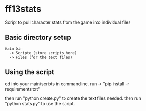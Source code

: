 # ff13stats
Script to pull character stats from the game into individual files


## Basic directory setup
    
    Main Dir
      -> Scripte (store scripts here)
      -> Files (for the text files)
     
## Using the script
  cd into your main/scripts in commandline.
  run -> "pip install -r requirements.txt"
  
  then run "python create.py" to create the text files needed.
  then run "python stats.py" to use the script.
